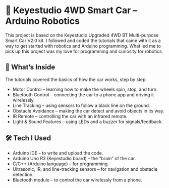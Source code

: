 # 🚗 Keyestudio 4WD Smart Car – Arduino Robotics

This project is based on the Keyestudio Upgraded 4WD BT Multi-purpose Smart Car V2.0 kit. 
I followed and coded the tutorials that came with it as a way to get started with robotics and Arduino programming.
What led me to pick up this project was my love for programming and curiosity for robotics.

## 🔧 What’s Inside

The tutorials covered the basics of how the car works, step by step:

* Motor Control – learning how to make the wheels spin, stop, and turn.
* Bluetooth Control – connecting the car to a phone app and driving it wirelessly.
* Line Tracking – using sensors to follow a black line on the ground.
* Obstacle Avoidance – making the car detect and avoid objects in its way.
* IR Remote – controlling the car with an infrared remote.
* Light & Sound Features – using LEDs and a buzzer for signals/feedback.

## 🛠️ Tech I Used

* Arduino IDE – to write and upload the code.
* Arduino Uno R3 (Keyestudio board) – the “brain” of the car.
* C/C++ (Arduino language) – for programming.
* Ultrasonic, IR, and line-tracking sensors – for navigation and obstacle detection.
* Bluetooth module – to control the car wirelessly from a phone.

